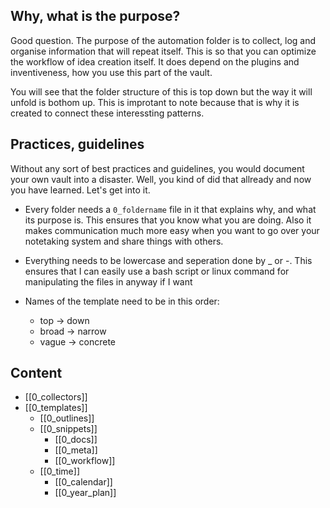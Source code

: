 ## Why, what is the purpose?
Good question. The purpose of the automation folder is to collect, log and organise information that will repeat itself. This is so that you can optimize the workflow of idea creation itself. It does depend on the plugins and inventiveness, how you use this part of the vault. 

You will see that the folder structure of this is top down but the way it will unfold is bothom up. This is improtant to note because that is why it is created to connect these interessting patterns.

## Practices, guidelines
Without any sort of best practices and guidelines, you would document your own vault into a disaster. Well, you kind of did that allready and now you have learned. Let's get into it.

- Every folder needs a `0_foldername` file in it that explains why, and what its purpose is. This ensures that you know what you are doing. Also it makes communication much more easy when you want to go over your notetaking system and share things with others.

- Everything needs to be lowercase and seperation done by _ or -. This ensures that I can easily use a bash script or linux command for manipulating the files in anyway if I want

- Names of the template need to be in this order:
	- top -> down 
	- broad -> narrow 
	- vague -> concrete

## Content
- [[0_collectors]]
- [[0_templates]]
	- [[0_outlines]]
	- [[0_snippets]]
		- [[0_docs]]
		- [[0_meta]]
		- [[0_workflow]]
	- [[0_time]]
		- [[0_calendar]]
		- [[0_year_plan]]